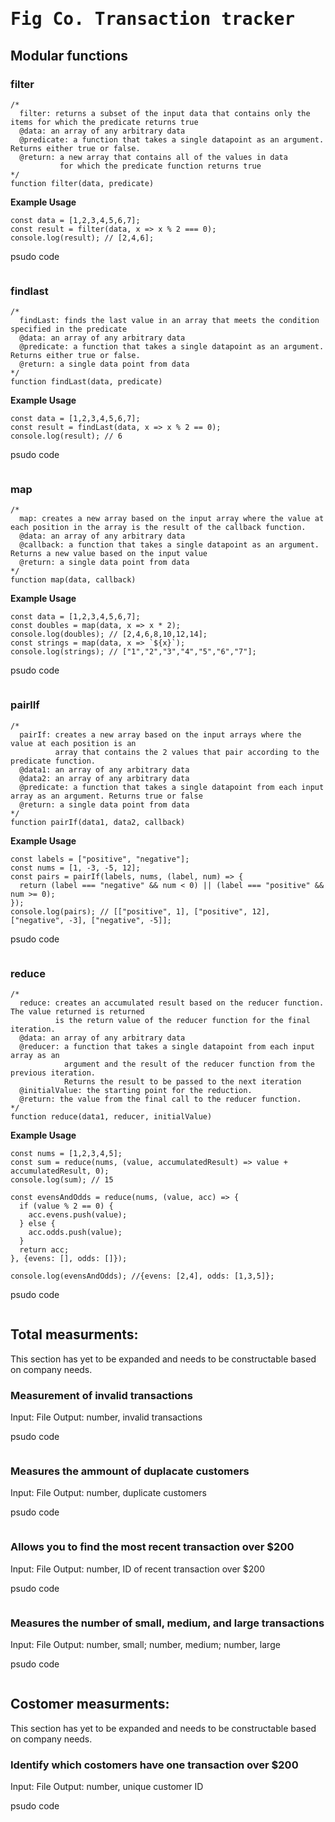 # <tt>Fig Co. Transaction tracker</tt>


## Modular functions 

### filter
```
/*
  filter: returns a subset of the input data that contains only the items for which the predicate returns true
  @data: an array of any arbitrary data
  @predicate: a function that takes a single datapoint as an argument. Returns either true or false.
  @return: a new array that contains all of the values in data
           for which the predicate function returns true
*/
function filter(data, predicate)
```
**Example Usage**
```
const data = [1,2,3,4,5,6,7];
const result = filter(data, x => x % 2 === 0);
console.log(result); // [2,4,6];

```
psudo code
```

```
### findlast
```
/*
  findLast: finds the last value in an array that meets the condition specified in the predicate
  @data: an array of any arbitrary data
  @predicate: a function that takes a single datapoint as an argument. Returns either true or false.
  @return: a single data point from data
*/
function findLast(data, predicate)
```
**Example Usage**
```
const data = [1,2,3,4,5,6,7];
const result = findLast(data, x => x % 2 == 0);
console.log(result); // 6

```
psudo code
```

```
### map
```
/*
  map: creates a new array based on the input array where the value at each position in the array is the result of the callback function.
  @data: an array of any arbitrary data
  @callback: a function that takes a single datapoint as an argument. Returns a new value based on the input value
  @return: a single data point from data
*/
function map(data, callback)
```
**Example Usage**
```
const data = [1,2,3,4,5,6,7];
const doubles = map(data, x => x * 2);
console.log(doubles); // [2,4,6,8,10,12,14];
const strings = map(data, x => `${x}`);
console.log(strings); // ["1","2","3","4","5","6","7"];

```
psudo code
```

```
### pairlIf
```
/*
  pairIf: creates a new array based on the input arrays where the value at each position is an 
          array that contains the 2 values that pair according to the predicate function.
  @data1: an array of any arbitrary data
  @data2: an array of any arbitrary data
  @predicate: a function that takes a single datapoint from each input array as an argument. Returns true or false
  @return: a single data point from data
*/
function pairIf(data1, data2, callback)
```
**Example Usage**
```
const labels = ["positive", "negative"];
const nums = [1, -3, -5, 12];
const pairs = pairIf(labels, nums, (label, num) => {
  return (label === "negative" && num < 0) || (label === "positive" && num >= 0);
});
console.log(pairs); // [["positive", 1], ["positive", 12], ["negative", -3], ["negative", -5]];
```
psudo code
```

```
### reduce
```
/*
  reduce: creates an accumulated result based on the reducer function. The value returned is returned
          is the return value of the reducer function for the final iteration.
  @data: an array of any arbitrary data
  @reducer: a function that takes a single datapoint from each input array as an
            argument and the result of the reducer function from the previous iteration.
            Returns the result to be passed to the next iteration
  @initialValue: the starting point for the reduction.
  @return: the value from the final call to the reducer function.
*/
function reduce(data1, reducer, initialValue)
```
**Example Usage**
```
const nums = [1,2,3,4,5];
const sum = reduce(nums, (value, accumulatedResult) => value + accumulatedResult, 0);
console.log(sum); // 15

const evensAndOdds = reduce(nums, (value, acc) => {
  if (value % 2 == 0) {
    acc.evens.push(value);
  } else {
    acc.odds.push(value);
  }
  return acc;
}, {evens: [], odds: []});

console.log(evensAndOdds); //{evens: [2,4], odds: [1,3,5]};
```
psudo code
```

```

## Total measurments:

This section has yet to be expanded and needs to be constructable based on company needs.

### Measurement of invalid transactions
Input: File Output: number, invalid transactions

psudo code
```

```
### Measures the ammount of duplacate customers
Input: File Output: number, duplicate customers

psudo code
```

```
### Allows you to find the most recent transaction over $200
Input: File Output: number, ID of recent transaction over $200

psudo code
```

```
### Measures the number of small, medium, and large transactions
Input: File Output: number, small; number, medium; number, large

psudo code
```

```
## Costomer measurments:

This section has yet to be expanded and needs to be constructable based on company needs.

### Identify which costomers have one transaction over $200
Input: File Output: number, unique customer ID

psudo code
```

```
